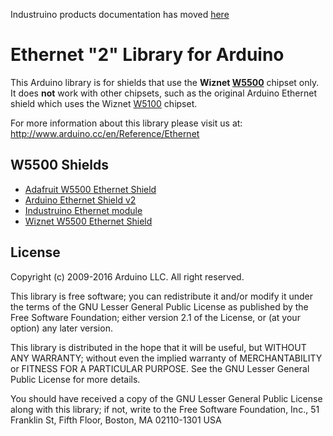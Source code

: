 Industruino products documentation has moved [here](https://github.com/Industruino/documentation)


Ethernet "2" Library for Arduino
================================

This Arduino library is for shields that use the **Wiznet [W5500]** chipset only.
It does **not** work with other chipsets, such as the original Arduino Ethernet shield which
uses the Wiznet [W5100] chipset.

For more information about this library please visit us at: 
http://www.arduino.cc/en/Reference/Ethernet


W5500 Shields
-------------

* [Adafruit W5500 Ethernet Shield](https://www.adafruit.com/products/2971)
* [Arduino Ethernet Shield v2](https://www.arduino.cc/en/Main/ArduinoEthernetShieldV2)
* [Industruino Ethernet module](https://industruino.com/shop/product/ethernet-expansion-module-10)
* [Wiznet W5500 Ethernet Shield](http://www.wiznet.co.kr/product-item/w5500-ethernet-shield/)


License
-------

Copyright (c) 2009-2016 Arduino LLC. All right reserved.

This library is free software; you can redistribute it and/or
modify it under the terms of the GNU Lesser General Public
License as published by the Free Software Foundation; either
version 2.1 of the License, or (at your option) any later version.

This library is distributed in the hope that it will be useful,
but WITHOUT ANY WARRANTY; without even the implied warranty of
MERCHANTABILITY or FITNESS FOR A PARTICULAR PURPOSE. See the GNU
Lesser General Public License for more details.

You should have received a copy of the GNU Lesser General Public
License along with this library; if not, write to the Free Software
Foundation, Inc., 51 Franklin St, Fifth Floor, Boston, MA 02110-1301 USA


[W5100]:                   http://www.wiznet.co.kr/product-item/w5100/
[W5500]:                   http://www.wiznet.co.kr/product-item/w5500/
